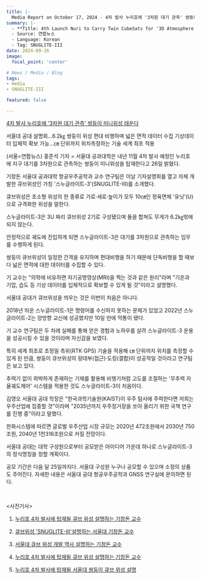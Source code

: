 ```yaml
---
title: |-
  Media Report on October 17, 2024 - 4차 발사 누리호에 '3차원 대기 관측' 쌍둥이 미니위성 태운다
summary: |-
  - **Title: 4th Launch Nuri to Carry Twin CubeSats for '3D Atmosphere Observation'**
  - Source: 연합뉴스
  - Language: Korean
  - Tag: SNUGLITE-III
date: 2024-09-26
image:
  focal_point: 'center'

# News / Media / Blog
tags: 
- media
- SNUGLITE-III

featured: false

---
```


[4차 발사 누리호에 '3차원 대기 관측' 쌍둥이 미니위성 태운다](https://www.edaily.co.kr/News/Read?newsId=03906486639024056&mediaCodeNo=257&OutLnkChk=Y)

서울대 공대 설명회…6.2㎏ 쌍둥이 위성 편대 비행하며 넓은 면적 데이터 수집
기상데이터 입체적 확보 가능…㎝ 단위까지 위치측정하는 기술 세계 최초 적용

(서울=연합뉴스) 홍준석 기자 = 서울대 공과대학은 내년 11월 4차 발사 예정인 누리호에 지구 대기를 3차원으로 관측하는 쌍둥이 미니위성을 탑재한다고 26일 밝혔다.

기창돈 서울대 공과대학 항공우주공학과 교수 연구팀은 이날 기자설명회를 열고 자체 개발한 큐브위성인 가칭 '스누글라이트-3'(SNUGLITE-Ⅲ)를 소개했다.

큐브위성은 초소형 위성의 한 종류로 가로·세로·높이가 모두 10㎝인 정육면체 '유닛'(U)으로 규격화한 위성을 말한다.

스누글라이트-3은 3U 짜리 큐브위성 2기로 구성됐으며 둘을 합쳐도 무게가 6.2㎏밖에 되지 않는다.

안정적으로 궤도에 진입하게 되면 스누글라이트-3은 대기를 3차원으로 관측하는 임무를 수행하게 된다.

쌍둥이 큐브위성이 일정한 간격을 유지하며 편대비행을 하기 때문에 단독비행을 할 때보다 넓은 면적에 대한 데이터를 수집할 수 있다.

기 교수는 "의학에 비유하면 자기공명영상(MRI)을 찍는 것과 같은 원리"라며 "기온과 기압, 습도 등 기상 데이터를 입체적으로 확보할 수 있게 될 것"이라고 설명했다.

서울대 공대가 큐브위성을 띄우는 것은 이번이 처음은 아니다.

2018년 띄운 스누글라이트-1은 명령어를 수신하지 못하는 문제가 있었고 2022년 스누글라이트-2는 양방향 교신에 성공했지만 10일 만에 먹통이 됐다.

기 교수 연구팀은 두 차례 실패를 통해 얻은 경험과 노하우를 살려 스누글라이트-3 운용을 성공시킬 수 있을 것이라며 자신감을 보였다.

특히 세계 최초로 초정밀 측위(RTK GPS) 기술을 적용해 ㎝ 단위까지 위치를 측정할 수 있게 된 만큼, 쌍둥이 큐브위성의 랑데부(접근)·도킹(결합)이 성공적일 것이라고 연구팀은 보고 있다.

추력기 없이 희박하게 존재하는 기체를 활용해 비행기처럼 고도를 조절하는 '무추력 자율궤도제어' 시스템을 적용한 것도 스누글라이트-3이 처음이다.

김영오 서울대 공대 학장은 "한국과학기술원(KAIST)이 우주 탐사에 주력한다면 저희는 우주산업에 집중할 것"이라며 "2035년까지 우주정거장을 쏘아 올리기 위한 국책 연구를 진행 중"이라고 말했다.

한화시스템에 따르면 글로벌 우주산업 시장 규모는 2020년 472조원에서 2030년 750조원, 2040년 1천316조원으로 커질 전망이다.

서울대 공대는 대학 구성원으로부터 공모받은 아이디어 가운데 하나로 스누글라이트-3의 정식명칭을 정할 계획이다.

공모 기간은 다음 달 25일까지다. 서울대 구성원 누구나 공모할 수 있으며 소정의 상품도 주어진다. 자세한 내용은 서울대 공대 항공우주공학과 GNSS 연구실에 문의하면 된다.

</br>

<사진기사>
1) [누리호 4차 발사에 탑재될 큐브 위성 설명하는 기창돈 교수](https://www.yna.co.kr/view/PYH20240926208200013?input=1196m)

2) [큐브위성 'SNUGLITE-Ⅲ'설명하는 서울대 기창돈 교수](https://www.yna.co.kr/view/PYH20240926209100013?input=1196m)

3) [서울대 큐브 위성 개발 역사 설명하는 기창돈 교수](https://www.yna.co.kr/view/PYH20240926208800013?input=1196m)

4) [누리호 4차 발사에 탑재될 큐브 위성 설명하는 기창돈 교수](https://www.yna.co.kr/view/PYH20240926208200013?input=1196m)

5) [누리호 4차 발사에 탑재될 서울대 쌍둥이 큐브 위성 설명](https://www.yna.co.kr/view/PYH20240926208700013?input=1196m)
